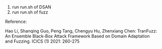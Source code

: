 1. run run.sh of DSAN
2. run run.sh of fuzz



Reference: 

Hao Li, Shanqing Guo, Peng Tang, Chengyu Hu, Zhenxiang Chen: TranFuzz: An Ensemble Black-Box Attack Framework Based on Domain Adaptation and Fuzzing. ICICS (1) 2021: 260-275
